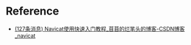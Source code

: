 

# Reference
- [(127条消息) Navicat使用快速入门教程_苜苜的烂笔头的博客-CSDN博客_navicat](https://blog.csdn.net/qq_45069279/article/details/105919312?ops_request_misc=%257B%2522request%255Fid%2522%253A%2522166485288216782428694826%2522%252C%2522scm%2522%253A%252220140713.130102334..%2522%257D&request_id=166485288216782428694826&biz_id=0&utm_medium=distribute.pc_search_result.none-task-blog-2~all~top_positive~default-1-105919312-null-null.142^v51^control,201^v3^add_ask&utm_term=navicat&spm=1018.2226.3001.4187)
